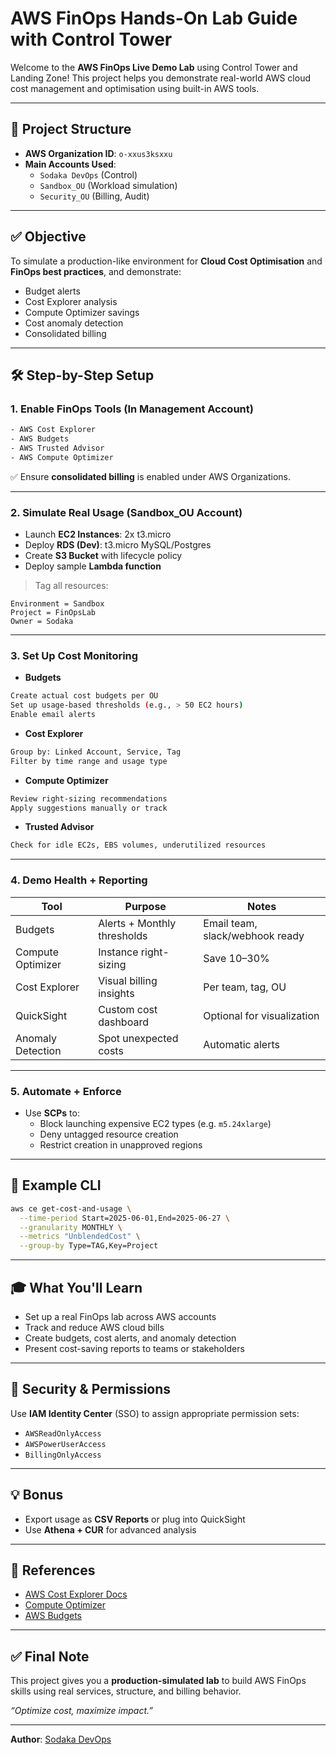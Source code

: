# AWS FinOps Hands-On Lab Guide with Control Tower

Welcome to the **AWS FinOps Live Demo Lab** using Control Tower and Landing Zone!
This project helps you demonstrate real-world AWS cloud cost management and optimisation using built-in AWS tools.

---

## 📁 Project Structure

- **AWS Organization ID**: `o-xxus3ksxxu`
- **Main Accounts Used**:
  - `Sodaka DevOps` (Control)
  - `Sandbox_OU` (Workload simulation)
  - `Security_OU` (Billing, Audit)

---

## ✅ Objective

To simulate a production-like environment for **Cloud Cost Optimisation** and **FinOps best practices**, and demonstrate:
- Budget alerts
- Cost Explorer analysis
- Compute Optimizer savings
- Cost anomaly detection
- Consolidated billing

---

## 🛠️ Step-by-Step Setup

### 1. Enable FinOps Tools (In Management Account)
```bash
- AWS Cost Explorer
- AWS Budgets
- AWS Trusted Advisor
- AWS Compute Optimizer
```
✅ Ensure **consolidated billing** is enabled under AWS Organizations.

---

### 2. Simulate Real Usage (Sandbox_OU Account)
- Launch **EC2 Instances**: 2x t3.micro
- Deploy **RDS (Dev)**: t3.micro MySQL/Postgres
- Create **S3 Bucket** with lifecycle policy
- Deploy sample **Lambda function**

> Tag all resources:
```
Environment = Sandbox
Project = FinOpsLab
Owner = Sodaka
```

---

### 3. Set Up Cost Monitoring

- **Budgets**
```bash
Create actual cost budgets per OU
Set up usage-based thresholds (e.g., > 50 EC2 hours)
Enable email alerts
```

- **Cost Explorer**
```bash
Group by: Linked Account, Service, Tag
Filter by time range and usage type
```

- **Compute Optimizer**
```bash
Review right-sizing recommendations
Apply suggestions manually or track
```

- **Trusted Advisor**
```bash
Check for idle EC2s, EBS volumes, underutilized resources
```

---

### 4. Demo Health + Reporting

| Tool              | Purpose                      | Notes                            |
|------------------|------------------------------|----------------------------------|
| Budgets          | Alerts + Monthly thresholds  | Email team, slack/webhook ready |
| Compute Optimizer| Instance right-sizing        | Save 10–30%                      |
| Cost Explorer    | Visual billing insights      | Per team, tag, OU                |
| QuickSight       | Custom cost dashboard        | Optional for visualization       |
| Anomaly Detection| Spot unexpected costs         | Automatic alerts                 |

---

### 5. Automate + Enforce
- Use **SCPs** to:
  - Block launching expensive EC2 types (e.g. `m5.24xlarge`)
  - Deny untagged resource creation
  - Restrict creation in unapproved regions

---

## 🎯 Example CLI
```bash
aws ce get-cost-and-usage \
  --time-period Start=2025-06-01,End=2025-06-27 \
  --granularity MONTHLY \
  --metrics "UnblendedCost" \
  --group-by Type=TAG,Key=Project
```

---

## 🎓 What You'll Learn
- Set up a real FinOps lab across AWS accounts
- Track and reduce AWS cloud bills
- Create budgets, cost alerts, and anomaly detection
- Present cost-saving reports to teams or stakeholders

---

## 🔐 Security & Permissions
Use **IAM Identity Center** (SSO) to assign appropriate permission sets:
- `AWSReadOnlyAccess`
- `AWSPowerUserAccess`
- `BillingOnlyAccess`

---

## 💡 Bonus
- Export usage as **CSV Reports** or plug into QuickSight
- Use **Athena + CUR** for advanced analysis

---

## 📎 References
- [AWS Cost Explorer Docs](https://docs.aws.amazon.com/cost-management/latest/userguide/ce-what-is.html)
- [Compute Optimizer](https://docs.aws.amazon.com/compute-optimizer/latest/ug/what-is.html)
- [AWS Budgets](https://docs.aws.amazon.com/cost-management/latest/userguide/budgets-managing-costs.html)

---

## ✅ Final Note
This project gives you a **production-simulated lab** to build AWS FinOps skills using real services, structure, and billing behavior.

_“Optimize cost, maximize impact.”_

---
**Author**: [Sodaka DevOps](mailto:hello@sodaka.com)  
